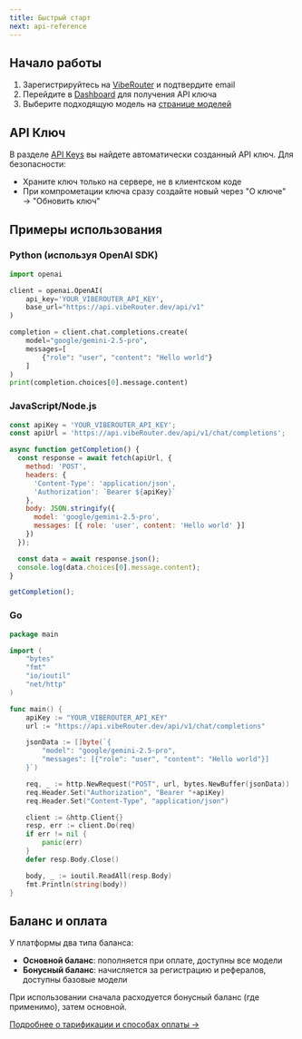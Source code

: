 ```yaml
---
title: Быстрый старт
next: api-reference
---
```


## Начало работы

1. Зарегистрируйтесь на [VibeRouter](https://viberouter.dev) и подтвердите email
2. Перейдите в [Dashboard](https://viberouter.dev/dashboard/api-keys) для получения API ключа
3. Выберите подходящую модель на [странице моделей](https://viberouter.dev/models)

## API Ключ

В разделе [API Keys](https://viberouter.dev/dashboard/api-keys) вы найдете автоматически созданный API ключ. Для безопасности:

- Храните ключ только на сервере, не в клиентском коде
- При компрометации ключа сразу создайте новый через "О ключе" → "Обновить ключ"

## Примеры использования

### Python (используя OpenAI SDK)

```python
import openai

client = openai.OpenAI(
    api_key='YOUR_VIBEROUTER_API_KEY',
    base_url="https://api.vibeRouter.dev/api/v1"
)

completion = client.chat.completions.create(
    model="google/gemini-2.5-pro",
    messages=[
        {"role": "user", "content": "Hello world"}
    ]
)
print(completion.choices[0].message.content)
```

### JavaScript/Node.js

```javascript
const apiKey = 'YOUR_VIBEROUTER_API_KEY';
const apiUrl = 'https://api.vibeRouter.dev/api/v1/chat/completions';

async function getCompletion() {
  const response = await fetch(apiUrl, {
    method: 'POST',
    headers: {
      'Content-Type': 'application/json',
      'Authorization': `Bearer ${apiKey}`
    },
    body: JSON.stringify({
      model: 'google/gemini-2.5-pro',
      messages: [{ role: 'user', content: 'Hello world' }]
    })
  });

  const data = await response.json();
  console.log(data.choices[0].message.content);
}

getCompletion();
```

### Go

```go
package main

import (
    "bytes"
    "fmt"
    "io/ioutil"
    "net/http"
)

func main() {
    apiKey := "YOUR_VIBEROUTER_API_KEY"
    url := "https://api.vibeRouter.dev/api/v1/chat/completions"

    jsonData := []byte(`{
        "model": "google/gemini-2.5-pro",
        "messages": [{"role": "user", "content": "Hello world"}]
    }`)

    req, _ := http.NewRequest("POST", url, bytes.NewBuffer(jsonData))
    req.Header.Set("Authorization", "Bearer "+apiKey)
    req.Header.Set("Content-Type", "application/json")

    client := &http.Client{}
    resp, err := client.Do(req)
    if err != nil {
        panic(err)
    }
    defer resp.Body.Close()

    body, _ := ioutil.ReadAll(resp.Body)
    fmt.Println(string(body))
}
```

## Баланс и оплата

У платформы два типа баланса:

- **Основной баланс**: пополняется при оплате, доступны все модели
- **Бонусный баланс**: начисляется за регистрацию и рефералов, доступны базовые модели

При использовании сначала расходуется бонусный баланс (где применимо), затем основной.

[Подробнее о тарификации и способах оплаты →](https://viberouter.dev/support)

